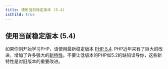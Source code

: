 ```yaml
---
title: 使用当前稳定版本 (5.4)
isChild: true
---
```


## 使用当前稳定版本 (5.4)

如果你刚开始学习PHP，请使用最新稳定版本 [PHP 5.4][php-release]. PHP近年来有了巨大的改进，增加了许多强大的[新特性](#language_highlights)。不要让低版本的PHP如5.2的缺陷误导你，这些新特性是对旧版本的重要改进。

[php-release]: http://www.php.net/downloads.php
